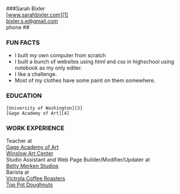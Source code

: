 ###Sarah Bixler  
[www.sarahbixler.com][1]  
[bixler.s.e@gmail.com][2]  
phone ##

###  FUN FACTS
*  I built my own computer from scratch
*  I built a bunch of websites using _html_ and _css_ in highschool using notebook as my only editer. 
*  I like a challenge.
*  Most of my clothes have some paint on them somewhere.


###  EDUCATION  
    [University of Washington][3]  
    [Gage Academy of Art][4]  

###  WORK EXPERIENCE  
Teacher at  
    [Gage Academy of Art][4]  
    [Winslow Art Center][5]  
Studio Assistant and Web Page Builder/Modifier/Updater at  
    [Betty Merken Studios][6]  
Barista at  
    [Victrola Coffee Roasters][7]  
    [Top Pot Doughnuts][8]  





[1]:  http://www.sarahbixler.com
[2]:  mailto:bixler.s.e@gmail.com
[3]:  http://www.washington.edu
[4]:  http://www.gageacademy.org
[5]:  http://www.winslowartcenter.com
[6]:  http://www.bettymerkenstudio.com
[7]:  http://www.victrolacoffeeroasters.com
[8]:  http://www.toppotdoughnuts.com
